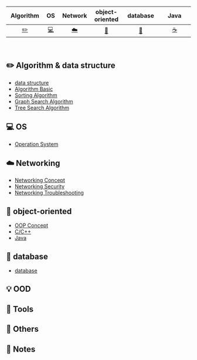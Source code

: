 <br>

| &nbsp;Algorithm&nbsp; | OS | &nbsp;Network&nbsp;|object-oriented| &nbsp;&nbsp;database&nbsp;&nbsp;|&nbsp;&nbsp;&nbsp;Java&nbsp;&nbsp;&nbsp;|         OOD| &nbsp;&nbsp;&nbsp;Tools&nbsp;&nbsp;&nbsp; |Others| &nbsp;&nbsp;&nbsp;My notes&nbsp;&nbsp;&nbsp; |
| :---: | :----: | :---: | :----: | :----: | :----: | :----: | :----: | :----: | :----: |
| [:pencil2:](#pencil2-Algorithm) | [:computer:](#computer-OS) | [:cloud:](#cloud-Network) | [:art:](#art-object-oriented) | [:floppy_disk:](#floppy_disk-database) |[:coffee:](#coffee-java)| [:bulb:](#bulb-OOD) |[:wrench:](#wrench-Tools)| [:watermelon:](#watermelon-Others) |[:memo:](#memo-Notes)|

<br>

## :pencil2: Algorithm & data structure
- [data structure](https://github.com/JiaoZhang-Amanda/CS-interview/blob/master/Data%20Structure/Data%20Structure%20Q.md)
- [Algorithm Basic](https://github.com/JiaoZhang-Amanda/CS-interview/blob/master/Algorithm/Algorithm%20Q.md)
- [Sorting Algorithm](https://github.com/JiaoZhang-Amanda/CS-interview/blob/master/Algorithm/Sorting%20Coding.md)
- [Graph Search Algorithm](https://github.com/JiaoZhang-Amanda/CS-interview/blob/master/Algorithm/Graph%20Search%20Coding.md)
- [Tree Search Algorithm](https://github.com/JiaoZhang-Amanda/CS-interview/blob/master/Algorithm/Tree%20Coding.md)
## :computer: OS
- [Operation System](https://github.com/JiaoZhang-Amanda/CS-interview/blob/master/Operating%20System/OS%20Interview%20Q.md)
## :cloud: Networking
- [Networking Concept](https://github.com/JiaoZhang-Amanda/CS-interview/blob/master/Networking/Networking%20Concept%20Interview%20Q.md)
- [Networking Security](https://github.com/JiaoZhang-Amanda/CS-interview/blob/master/Networking/Networking%20Security%20Interview%20Q.md)
- [Networking Troubleshooting](https://github.com/JiaoZhang-Amanda/CS-interview/blob/master/Networking/Networking%20Troubleshoot%20Interview%20Q.md)
## :art: object-oriented
- [OOP Concept](https://github.com/JiaoZhang-Amanda/CS-interview/blob/master/Object-Oriented%20Programming/Object-Oriented%20Programming%20Concepts%20Interview%20Q.md)
- [C/C++](https://github.com/JiaoZhang-Amanda/CS-interview/blob/master/Object-Oriented%20Programming/C:C%2B%2B%20Interview%20Q.md)
- [Java](https://github.com/JiaoZhang-Amanda/CS-interview/blob/master/JAVA/JAVA%20Interview%20Q.md)
## :floppy_disk: database
- [database](https://github.com/JiaoZhang-Amanda/CS-interview/blob/master/Database/Database%20Interview%20Q.md)
## :bulb: OOD
## :wrench: Tools
## :watermelon: Others
## :memo: Notes
